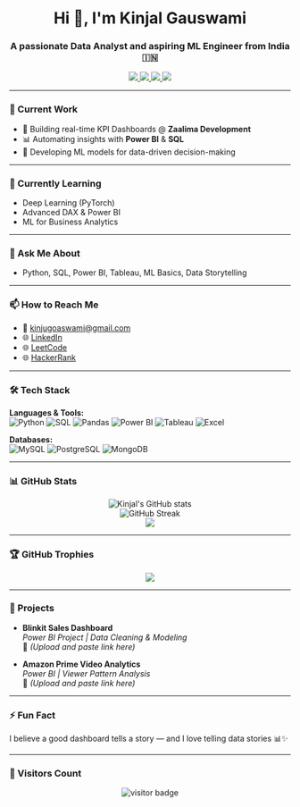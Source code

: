 <h1 align="center">Hi 👋, I'm Kinjal Gauswami</h1>
<h3 align="center">A passionate Data Analyst and aspiring ML Engineer from India 🇮🇳</h3>

<p align="center">
  <a href="mailto:kinjugoaswami@gmail.com">
    <img src="https://img.shields.io/badge/Email-D14836?style=flat&logo=gmail&logoColor=white"/>
  </a>
  <a href="https://linkedin.com/in/kinjalgauswami" target="_blank">
    <img src="https://img.shields.io/badge/LinkedIn-0077B5?style=flat&logo=linkedin&logoColor=white"/>
  </a>
  <a href="https://leetcode.com/u/Kinjal_12/" target="_blank">
    <img src="https://img.shields.io/badge/LeetCode-FFA116?style=flat&logo=leetcode&logoColor=white"/>
  </a>
  <a href="https://www.hackerrank.com/profile/kinjugoaswami" target="_blank">
    <img src="https://img.shields.io/badge/HackerRank-2EC866?style=flat&logo=hackerrank&logoColor=white"/>
  </a>
</p>

---

### 🔭 Current Work
- 🎯 Building real-time KPI Dashboards @ **Zaalima Development**
- 📊 Automating insights with **Power BI** & **SQL**
- 🧠 Developing ML models for data-driven decision-making

---

### 🌱 Currently Learning
- Deep Learning (PyTorch)
- Advanced DAX & Power BI
- ML for Business Analytics

---

### 💬 Ask Me About
- Python, SQL, Power BI, Tableau, ML Basics, Data Storytelling

---

### 📫 How to Reach Me
- 📧 kinjugoaswami@gmail.com
- 🌐 [LinkedIn](https://linkedin.com/in/kinjalgauswami)
- 🌐 [LeetCode](https://leetcode.com/u/Kinjal_12/)
- 🌐 [HackerRank](https://www.hackerrank.com/profile/kinjugoaswami)

---

### 🛠️ Tech Stack

**Languages & Tools:**  
![Python](https://img.shields.io/badge/-Python-3776AB?style=flat&logo=python&logoColor=white)
![SQL](https://img.shields.io/badge/-SQL-4479A1?style=flat&logo=postgresql&logoColor=white)
![Pandas](https://img.shields.io/badge/-Pandas-150458?style=flat&logo=pandas)
![Power BI](https://img.shields.io/badge/-PowerBI-F2C811?style=flat&logo=powerbi&logoColor=black)
![Tableau](https://img.shields.io/badge/-Tableau-E97627?style=flat&logo=tableau&logoColor=white)
![Excel](https://img.shields.io/badge/-Excel-217346?style=flat&logo=microsoft-excel&logoColor=white)

**Databases:**  
![MySQL](https://img.shields.io/badge/-MySQL-4479A1?style=flat&logo=mysql&logoColor=white)
![PostgreSQL](https://img.shields.io/badge/-PostgreSQL-336791?style=flat&logo=postgresql&logoColor=white)
![MongoDB](https://img.shields.io/badge/-MongoDB-47A248?style=flat&logo=mongodb&logoColor=white)

---

### 📊 GitHub Stats

<p align="center">
  <img src="https://github-readme-stats.vercel.app/api?username=Kinjal0706&show_icons=true&theme=radical" alt="Kinjal's GitHub stats" />
  <br/>
  <img src="https://github-readme-streak-stats.herokuapp.com/?user=Kinjal0706&theme=radical" alt="GitHub Streak"/>
  <br/>
  <img src="https://github-readme-stats.vercel.app/api/top-langs/?username=Kinjal0706&layout=compact&theme=radical" />
</p>

---

### 🏆 GitHub Trophies

<p align="center">
  <img src="https://github-profile-trophy.vercel.app/?username=Kinjal0706&theme=gruvbox&margin-w=10" />
</p>

---

### 📁 Projects

- **Blinkit Sales Dashboard**  
  *Power BI Project | Data Cleaning & Modeling*  
  🔗 *(Upload and paste link here)*

- **Amazon Prime Video Analytics**  
  *Power BI | Viewer Pattern Analysis*  
  🔗 *(Upload and paste link here)*

---

### ⚡ Fun Fact
I believe a good dashboard tells a story — and I love telling data stories 📊✨

---

### 🚀 Visitors Count
<p align="center">
  <img src="https://komarev.com/ghpvc/?username=Kinjal0706&label=Profile%20views&color=0e75b6&style=flat" alt="visitor badge" />
</p>
